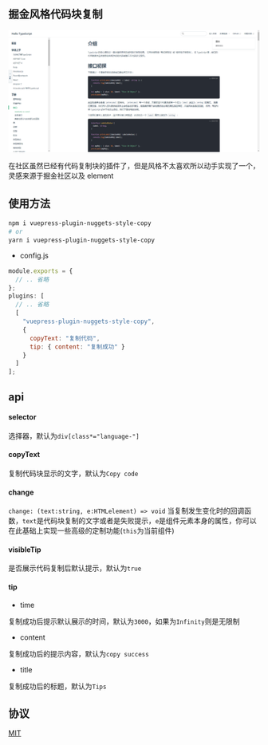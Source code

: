 ## 掘金风格代码块复制

![background](img/back.jpg)

在社区虽然已经有代码复制块的插件了，但是风格不太喜欢所以动手实现了一个，灵感来源于掘金社区以及 element

## 使用方法

```sh
npm i vuepress-plugin-nuggets-style-copy
# or
yarn i vuepress-plugin-nuggets-style-copy
```

- config.js

```js
module.exports = {
  // .. 省略
};
plugins: [
  // .. 省略
  [
    "vuepress-plugin-nuggets-style-copy",
    {
      copyText: "复制代码",
      tip: { content: "复制成功" }
    }
  ]
];
```

## api

#### selector

选择器，默认为`div[class*="language-"]`

#### copyText

复制代码块显示的文字，默认为`Copy code`

#### change

`change: (text:string, e:HTMLelement) => void`
当复制发生变化时的回调函数，`text`是代码块复制的文字或者是失败提示，`e`是组件元素本身的属性，你可以在此基础上实现一些高级的定制功能(`this`为当前组件)

#### visibleTip

是否展示代码复制后默认提示，默认为`true`

#### tip

- time

复制成功后提示默认展示的时间，默认为`3000`，如果为`Infinity`则是无限制

- content

复制成功后的提示内容，默认为`copy success`

- title

复制成功后的标题，默认为`Tips`

## 协议

[MIT](/License)
